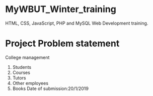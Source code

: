 # MyWBUT_Winter_training
HTML, CSS, JavaScript, PHP and MySQL Web Development training.

# Project Problem statement
College management
   1. Students
   2. Courses
   3. Tutors
   4. Other employees
   5. Books
Date of submission:20/1/2019
